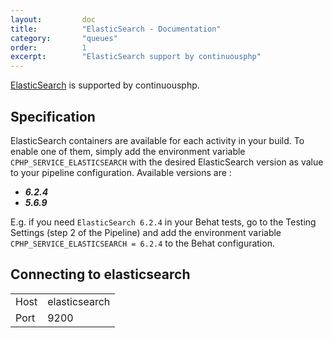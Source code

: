 ```yaml
---
layout:         doc
title:          "ElasticSearch - Documentation"
category:       "queues"
order:          1
excerpt:        "ElasticSearch support by continuousphp"
---
```

[ElasticSearch](https://github.com/elastic/elasticsearch) is supported by continuousphp.

## Specification

ElasticSearch containers are available for each activity in your build. To enable one of them, simply add the environment
variable `CPHP_SERVICE_ELASTICSEARCH` with the desired ElasticSearch version as value to your pipeline configuration. Available versions are :

* ***6.2.4***
* ***5.6.9***

E.g. if you need `ElasticSearch 6.2.4` in your Behat tests, go to the Testing Settings (step 2 of the Pipeline) and add the
environment variable `CPHP_SERVICE_ELASTICSEARCH = 6.2.4` to the Behat configuration.

## Connecting to elasticsearch

<table>
  <tr>
    <td>Host</td><td>elasticsearch</td>
  </tr>
  <tr>
    <td>Port</td><td>9200</td>
  </tr>
</table>
